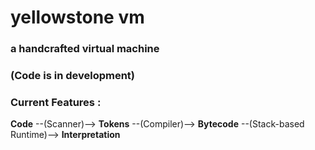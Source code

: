 # yellowstone vm
### a handcrafted virtual machine 
### (Code is in development)
### Current Features : 
**Code** --(Scanner)--> **Tokens** --(Compiler)--> **Bytecode** --(Stack-based Runtime)--> **Interpretation** 

